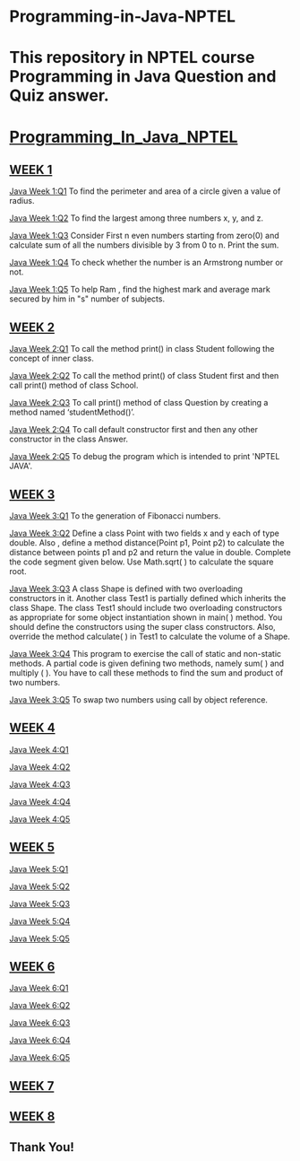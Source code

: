 # Programming-in-Java-NPTEL
# This repository in NPTEL course Programming in Java Question and Quiz answer.
# [Programming_In_Java_NPTEL](https://github.com/sumitnce1/Programming-in-Java-NPTEL)


## [WEEK 1](https://github.com/sumitnce1/Programming-in-Java-NPTEL/tree/master/week%201)

  [Java Week 1:Q1](https://github.com/sumitnce1/Programming-in-Java-NPTEL/blob/master/week%201/Exercise%201.1.java) To find the perimeter and area of a circle given a value of radius.

  [Java Week 1:Q2](https://github.com/sumitnce1/Programming-in-Java-NPTEL/blob/master/week%201/Exercise%201.2.java) To find the largest among three numbers x, y, and z.

  [Java Week 1:Q3](https://github.com/sumitnce1/Programming-in-Java-NPTEL/blob/master/week%201/Exercise%201.3.java) Consider First n even numbers starting from zero(0) and calculate sum of  all the numbers divisible by 3 from 0 to n. Print the sum.

  [Java Week 1:Q4](https://github.com/sumitnce1/Programming-in-Java-NPTEL/blob/master/week%201/Exercise%201.4.java) To check whether the number is an Armstrong number or not.

  [Java Week 1:Q5](https://github.com/sumitnce1/Programming-in-Java-NPTEL/blob/master/week%201/Exercise%201.5.java) To help Ram , find the highest mark and average mark secured by him in "s" number of subjects.


## [WEEK 2](https://github.com/sumitnce1/Programming-in-Java-NPTEL/tree/master/week%202)

  [Java Week 2:Q1](https://github.com/sumitnce1/Programming-in-Java-NPTEL/blob/master/week%202/Exercise%202.1.java) To call the method  print() in class Student following the concept of inner class.

   [Java Week 2:Q2](https://github.com/sumitnce1/Programming-in-Java-NPTEL/blob/master/week%202/Exercise%202.2.java) To call the method  print() of class Student first and then call print() method of class School.

  [Java Week 2:Q3](https://github.com/sumitnce1/Programming-in-Java-NPTEL/blob/master/week%202/Exercise%202.3.java) To call print() method of class Question by creating a method named ‘studentMethod()’.

  [Java Week 2:Q4](https://github.com/sumitnce1/Programming-in-Java-NPTEL/blob/master/week%202/Exercise%202.4.java) To call default constructor first and then any other constructor in the class Answer.

  [Java Week 2:Q5](https://github.com/sumitnce1/Programming-in-Java-NPTEL/blob/master/week%202/Exercise%202.5.java) To debug the program which is intended to print 'NPTEL JAVA'.


## [WEEK 3](https://github.com/sumitnce1/Programming-in-Java-NPTEL/tree/master/week%203)

  [Java Week 3:Q1](https://github.com/sumitnce1/Programming-in-Java-NPTEL/blob/master/week%203/Exercise%203.1.java) To the generation of Fibonacci numbers.

  [Java Week 3:Q2](https://github.com/sumitnce1/Programming-in-Java-NPTEL/blob/master/week%203/Exercise%203.2.java) Define a class Point with two fields x and y each of type double. Also , define a method distance(Point p1, Point p2) to calculate the distance between points p1 and p2 and return the value in double. Complete the code segment given below. Use Math.sqrt( ) to calculate the square root.

  [Java Week 3:Q3](https://github.com/sumitnce1/Programming-in-Java-NPTEL/blob/master/week%203/Exercise%203.3.java) A class Shape is defined with two overloading constructors in it. Another class Test1 is partially defined which inherits the class Shape. The class Test1 should include two overloading constructors as appropriate for some object instantiation shown in main( ) method. You should define the constructors using the super class constructors. Also, override the method calculate( ) in Test1 to calculate the volume of a Shape.

  [Java Week 3:Q4](https://github.com/sumitnce1/Programming-in-Java-NPTEL/blob/master/week%203/Exercise%203.4.java) This program to exercise the call of static and non-static methods. A partial code is given defining two methods, namely sum( ) and multiply ( ). You have to call these methods to find the sum and product of two numbers.

  [Java Week 3:Q5](https://github.com/sumitnce1/Programming-in-Java-NPTEL/blob/master/week%203/Exercise%203.5.java) To swap two numbers using call by object reference.

## [WEEK 4](https://github.com/sumitnce1/Programming-in-Java-NPTEL/tree/master/week%204)

   [Java Week 4:Q1](https://github.com/sumitnce1/Programming-in-Java-NPTEL/blob/master/week%204/Exercise%204.1.java)
   
   [Java Week 4:Q2](https://github.com/sumitnce1/Programming-in-Java-NPTEL/blob/master/week%204/Exercise%204.2.java )
   
   [Java Week 4:Q3](https://github.com/sumitnce1/Programming-in-Java-NPTEL/blob/master/week%204/Exercise%204.3.java )
   
   [Java Week 4:Q4](https://github.com/sumitnce1/Programming-in-Java-NPTEL/blob/master/week%204/Exercise%204.4.java )
   
   [Java Week 4:Q5](https://github.com/sumitnce1/Programming-in-Java-NPTEL/blob/master/week%204/Exercise%204.5.java )

## [WEEK 5](https://github.com/sumitnce1/Programming-in-Java-NPTEL/tree/master/week%205)
    
   [Java Week 5:Q1](https://github.com/sumitnce1/Programming-in-Java-NPTEL/blob/master/week%205/Exercise%205.1.java)
   
   [Java Week 5:Q2](https://github.com/sumitnce1/Programming-in-Java-NPTEL/blob/master/week%205/Exercise%205.2.java)
   
   [Java Week 5:Q3](https://github.com/sumitnce1/Programming-in-Java-NPTEL/blob/master/week%205/Exercise%205.3.java)
   
   [Java Week 5:Q4](https://github.com/sumitnce1/Programming-in-Java-NPTEL/blob/master/week%205/Exercise%205.4.java)
   
   [Java Week 5:Q5](https://github.com/sumitnce1/Programming-in-Java-NPTEL/blob/master/week%205/Exercise%205.5.java)
   
## [WEEK 6](https://github.com/sumitnce1/Programming-in-Java-NPTEL/tree/master/week%206)

   [Java Week 6:Q1](https://github.com/sumitnce1/Programming-in-Java-NPTEL/blob/master/week%206/Exercise%206.1.java)
   
   [Java Week 6:Q2](https://github.com/sumitnce1/Programming-in-Java-NPTEL/blob/master/week%206/Exercise%206.2.java)
   
   [Java Week 6:Q3](https://github.com/sumitnce1/Programming-in-Java-NPTEL/blob/master/week%205/Exercise%205.3.java)
   
   [Java Week 6:Q4](https://github.com/sumitnce1/Programming-in-Java-NPTEL/blob/master/week%205/Exercise%205.4.java)
   
   [Java Week 6:Q5](https://github.com/sumitnce1/Programming-in-Java-NPTEL/blob/master/week%205/Exercise%205.5.java)

## [WEEK 7](https://sumitnce1.github.io/)

## [WEEK 8](https://sumitnce1.github.io/)


## Thank You!
